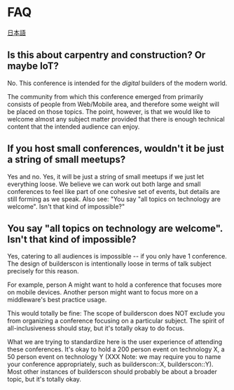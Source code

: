 # FAQ

[日本語](translations/ja/FAQ.md)

## Is this about carpentry and construction? Or maybe IoT?

No. This conference is intended for the _digital_ builders of the modern world.

The community from which this conference emerged from primarily consists of people from Web/Mobile area, and therefore some weight will be placed on those topics. The point, however, is that we would like to welcome almost any subject matter provided that there is enough technical content that the intended audience can enjoy.

## If you host small conferences, wouldn't it be just a string of small meetups?

Yes and no. Yes, it will be just a string of small meetups if we just let everything loose. We believe we can work out both large and small conferences to feel like part of one cohesive set of events, but details are still forming as we speak. Also see: "You say "all topics on technology are welcome". Isn't that kind of impossible?"

## You say "all topics on technology are welcome". Isn't that kind of impossible?

Yes, catering to all audiences is impossible -- if you only have 1 conference. The design of builderscon is intentionally loose in terms of talk subject precisely for this reason.

For example, person A might want to hold a conference that focuses more on mobile devices. Another person might want to focus more on a middleware's best practice usage.

This would totally be fine: The scope of builderscon does NOT exclude you from organizing a conference focusing on a particular subject. The spirit of all-inclusiveness should stay, but it's totally okay to do focus.

What we are trying to standardize here is the user experience of attending these conferences. It's okay to hold a 200 person event on technology X, a 50 person event on technology Y (XXX Note: we may require you to name your conference appropriately, such as builderscon::X, builderscon::Y). Most other instances of builderscon should probably be about a broader topic, but it's totally okay.

